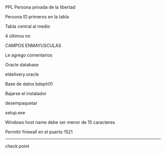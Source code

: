 PPL Persona privada de la libertad

Persona ID primeros en la tabla

Tabla central al medio

4 últimos no

CAMPOS ENMAYUSCULAS

Le agrego comentarios

Oracle database


eldelivery.oracle

Base de datos bdsph01

Bajarse el instalador

desempaquetar

setup.exe

Windows host name debe ser menor de 15 caracteres

Permitir firewall en el puerto 1521


---

check point 

